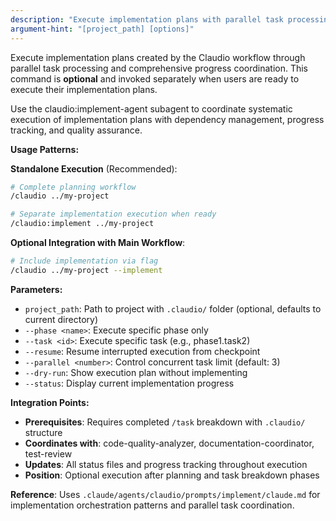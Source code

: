 ```yaml
---
description: "Execute implementation plans with parallel task processing and coordination"
argument-hint: "[project_path] [options]"
---
```


Execute implementation plans created by the Claudio workflow through parallel task processing and comprehensive progress coordination. This command is **optional** and invoked separately when users are ready to execute their implementation plans.

Use the claudio:implement-agent subagent to coordinate systematic execution of implementation plans with dependency management, progress tracking, and quality assurance.

**Usage Patterns:**

**Standalone Execution** (Recommended):
```bash
# Complete planning workflow
/claudio ../my-project

# Separate implementation execution when ready
/claudio:implement ../my-project
```

**Optional Integration with Main Workflow**:
```bash
# Include implementation via flag
/claudio ../my-project --implement
```

**Parameters:**
- `project_path`: Path to project with `.claudio/` folder (optional, defaults to current directory)
- `--phase <name>`: Execute specific phase only
- `--task <id>`: Execute specific task (e.g., phase1.task2)
- `--resume`: Resume interrupted execution from checkpoint
- `--parallel <number>`: Control concurrent task limit (default: 3)
- `--dry-run`: Show execution plan without implementing
- `--status`: Display current implementation progress

**Integration Points:**
- **Prerequisites**: Requires completed `/task` breakdown with `.claudio/` structure
- **Coordinates with**: code-quality-analyzer, documentation-coordinator, test-review
- **Updates**: All status files and progress tracking throughout execution
- **Position**: Optional execution after planning and task breakdown phases

**Reference**: Uses `.claude/agents/claudio/prompts/implement/claude.md` for implementation orchestration patterns and parallel task coordination.